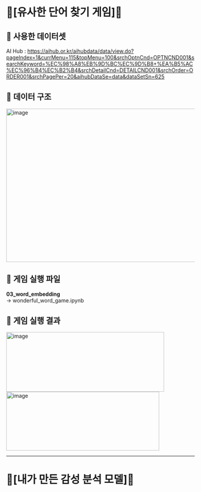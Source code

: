# 🎲[유사한 단어 찾기 게임]🎲

## 🔸 사용한 데이터셋
AI Hub : 
https://aihub.or.kr/aihubdata/data/view.do?pageIndex=1&currMenu=115&topMenu=100&srchOptnCnd=OPTNCND001&searchKeyword=%EC%98%A8%EB%9D%BC%EC%9D%B8+%EA%B5%AC%EC%96%B4%EC%B2%B4&srchDetailCnd=DETAILCND001&srchOrder=ORDER001&srchPagePer=20&aihubDataSe=data&dataSetSn=625
## 🔸 데이터 구조
<img width="1359" height="409" alt="image" src="https://github.com/user-attachments/assets/d9c1aa82-2a1f-4916-b628-ffe13a0cadca" />

## 🔸 게임 실행 파일
**03_word_embedding** <br>
    → wonderful_word_game.ipynb

## 🔸 게임 실행 결과 
<img width="422" height="159" alt="image" src="https://github.com/user-attachments/assets/395acc19-c6f0-4e18-9bf7-a01859d0d328" /> <br>
<img width="409" height="157" alt="image" src="https://github.com/user-attachments/assets/ee18f203-350c-43a6-886b-db246d3882bd" />


---
# 🤖[내가 만든 감성 분석 모델]🤖
